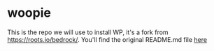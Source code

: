 # woopie
This is the repo we will use to install WP, it's a fork from https://roots.io/bedrock/.
You'll find the original README.md file [here](https://github.com/MoreNiche-BM/wpBox/blob/master/readme.md)
 
